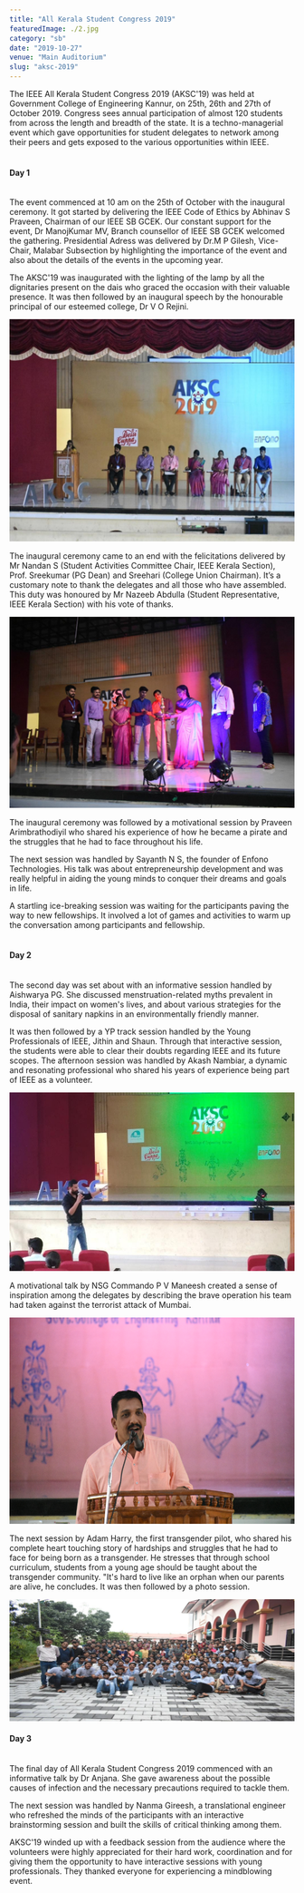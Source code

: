 ```yaml
---
title: "All Kerala Student Congress 2019"
featuredImage: ./2.jpg
category: "sb"
date: "2019-10-27"
venue: "Main Auditorium"
slug: "aksc-2019"
---
```


The IEEE All Kerala Student Congress 2019 (AKSC'19) was held at Government College of Engineering Kannur, on 25th, 26th and 27th of October 2019. Congress sees annual participation of almost 120 students from across the length and breadth of the state. It is a techno-managerial event which gave opportunities for student delegates to network among their peers and gets exposed to the various opportunities within IEEE.
<br><br>

#### Day 1
<br>
The event commenced at 10 am on the 25th of October with the inaugural ceremony. It got started by delivering the IEEE Code of Ethics by Abhinav S Praveen, Chairman of our IEEE SB GCEK. Our constant support for the event, Dr ManojKumar MV,  Branch counsellor of IEEE SB GCEK welcomed the gathering. Presidential Adress was delivered by Dr.M P Gilesh, Vice-Chair, Malabar Subsection by highlighting the importance of the event and also about the details of the events in the upcoming year.

The AKSC'19 was inaugurated with the lighting of the lamp by all the dignitaries present on the dais who graced the occasion with their valuable presence. It was then followed by an inaugural speech by the honourable principal of our esteemed college, Dr V O Rejini.

![Speech](./1.jpg)

The inaugural ceremony came to an end with the felicitations delivered by Mr Nandan S (Student Activities Committee Chair, IEEE Kerala Section), Prof. Sreekumar (PG Dean) and Sreehari (College Union Chairman). It’s a customary note to thank the delegates and all those who have assembled. This duty was honoured by Mr Nazeeb Abdulla  (Student Representative, IEEE Kerala Section) with his vote of thanks.

![Inauguration](./2.jpg)

The inaugural ceremony was followed by a motivational session by Praveen Arimbrathodiyil who shared his experience of how he became a pirate and the struggles that he had to face throughout his life.

The next session was handled by Sayanth N S, the founder of Enfono Technologies. His talk was about entrepreneurship development and was really helpful in aiding the young minds to conquer their dreams and goals in life.

A startling ice-breaking session was waiting for the participants paving the way to new fellowships. It involved a lot of games and activities to warm up the conversation among participants and fellowship. 
<br><br>
#### Day 2
<br>
The second day was set about with an informative session handled by Aishwarya PG. She discussed menstruation-related myths prevalent in India, their impact on women's lives, and about various strategies for the disposal of sanitary napkins in an environmentally friendly manner.

It was then followed by a YP track session handled by the Young Professionals of IEEE, Jithin and Shaun. Through that interactive session, the students were able to clear their doubts regarding IEEE  and its future scopes.
The afternoon session was handled by Akash Nambiar, a dynamic and resonating professional who shared his years of experience being part of IEEE as a volunteer.

![Akash Nambiar](./3.jpg)

A motivational talk by NSG Commando P V Maneesh created a sense of inspiration among the delegates by describing the brave operation his team had taken against the terrorist attack of Mumbai.

![P V Maneesh](./4.png)

The next session by Adam Harry, the first transgender pilot, who shared his complete heart touching story of hardships and struggles that he had to face for being born as a transgender. He stresses that through school curriculum, students from a young age should be taught about the transgender community. "It's hard to live like an orphan when our parents are alive, he concludes. It was then followed by a photo session.

![test](./5.jpg)

#### Day 3
<br>
The final day of All Kerala Student Congress 2019 commenced with an informative talk by Dr Anjana. She gave awareness about the possible causes of infection and the necessary precautions required to tackle them.

The next session was handled by Nanma Gireesh, a translational engineer who refreshed the minds of the participants with an interactive brainstorming session and built the skills of critical thinking among them. 

AKSC'19  winded up with a feedback session from the audience where the volunteers were highly appreciated for their hard work, coordination and for giving them the opportunity to have interactive sessions with young professionals. They thanked everyone for experiencing a mindblowing event.
